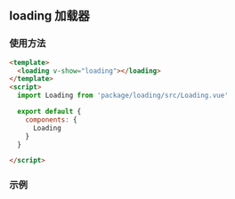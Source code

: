 ## loading 加载器

### 使用方法
```html
<template>
  <loading v-show="loading"></loading>
</template>
<script>
  import Loading from 'package/loading/src/Loading.vue'

  export default {
    components: {
      Loading
    }
  }

</script>
```

### 示例
<template>
  <loading v-show="loading"></loading>
  <button @click="toggleLoading">点我查看加载效果</button>
</template>

<script>
import Loading from 'package/loading/src/Loading.vue'

export default {
  data() {
    return {
      loading: false
    }
  },
  components: {
    Loading
  },
  methods: {
    toggleLoading() {
      this.loading = !this.loading
      setTimeout(() => {
        this.loading = !this.loading
      }, 1000)
    }
  }
}
</script>
